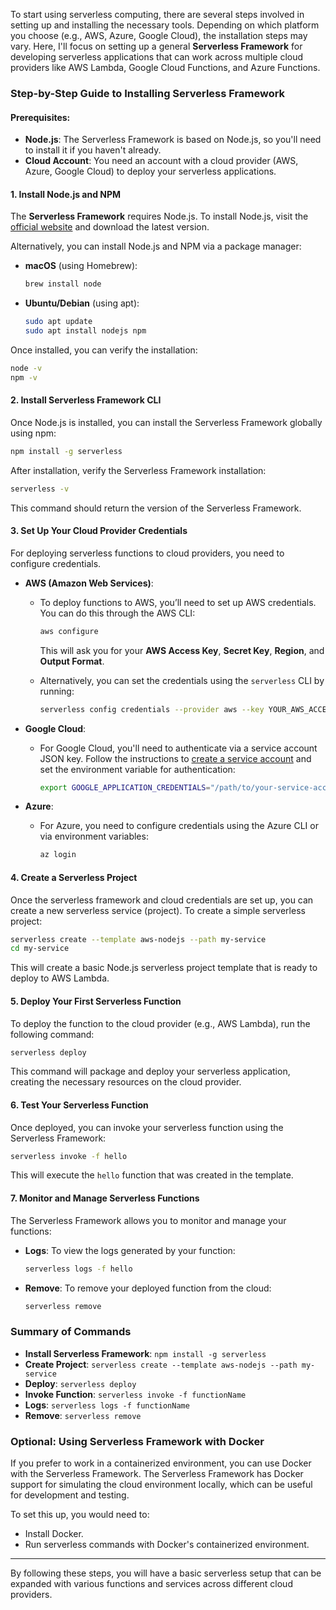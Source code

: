 To start using serverless computing, there are several steps involved in setting up and installing the necessary tools. Depending on which platform you choose (e.g., AWS, Azure, Google Cloud), the installation steps may vary. Here, I'll focus on setting up a general **Serverless Framework** for developing serverless applications that can work across multiple cloud providers like AWS Lambda, Google Cloud Functions, and Azure Functions.

### Step-by-Step Guide to Installing Serverless Framework

#### Prerequisites:
- **Node.js**: The Serverless Framework is based on Node.js, so you'll need to install it if you haven't already.
- **Cloud Account**: You need an account with a cloud provider (AWS, Azure, Google Cloud) to deploy your serverless applications.

#### 1. Install Node.js and NPM
The **Serverless Framework** requires Node.js. To install Node.js, visit the [official website](https://nodejs.org/) and download the latest version.

Alternatively, you can install Node.js and NPM via a package manager:

- **macOS** (using Homebrew):
  ```bash
  brew install node
  ```

- **Ubuntu/Debian** (using apt):
  ```bash
  sudo apt update
  sudo apt install nodejs npm
  ```

Once installed, you can verify the installation:

```bash
node -v
npm -v
```

#### 2. Install Serverless Framework CLI
Once Node.js is installed, you can install the Serverless Framework globally using npm:

```bash
npm install -g serverless
```

After installation, verify the Serverless Framework installation:

```bash
serverless -v
```

This command should return the version of the Serverless Framework.

#### 3. Set Up Your Cloud Provider Credentials
For deploying serverless functions to cloud providers, you need to configure credentials.

- **AWS (Amazon Web Services)**:
  - To deploy functions to AWS, you’ll need to set up AWS credentials. You can do this through the AWS CLI:
    ```bash
    aws configure
    ```
    This will ask you for your **AWS Access Key**, **Secret Key**, **Region**, and **Output Format**.

  - Alternatively, you can set the credentials using the `serverless` CLI by running:
    ```bash
    serverless config credentials --provider aws --key YOUR_AWS_ACCESS_KEY --secret YOUR_AWS_SECRET_KEY --profile YOUR_AWS_PROFILE
    ```

- **Google Cloud**:
  - For Google Cloud, you'll need to authenticate via a service account JSON key. Follow the instructions to [create a service account](https://cloud.google.com/docs/authentication/getting-started) and set the environment variable for authentication:
    ```bash
    export GOOGLE_APPLICATION_CREDENTIALS="/path/to/your-service-account-file.json"
    ```

- **Azure**:
  - For Azure, you need to configure credentials using the Azure CLI or via environment variables:
    ```bash
    az login
    ```

#### 4. Create a Serverless Project
Once the serverless framework and cloud credentials are set up, you can create a new serverless service (project). To create a simple serverless project:

```bash
serverless create --template aws-nodejs --path my-service
cd my-service
```

This will create a basic Node.js serverless project template that is ready to deploy to AWS Lambda.

#### 5. Deploy Your First Serverless Function
To deploy the function to the cloud provider (e.g., AWS Lambda), run the following command:

```bash
serverless deploy
```

This command will package and deploy your serverless application, creating the necessary resources on the cloud provider.

#### 6. Test Your Serverless Function
Once deployed, you can invoke your serverless function using the Serverless Framework:

```bash
serverless invoke -f hello
```

This will execute the `hello` function that was created in the template.

#### 7. Monitor and Manage Serverless Functions
The Serverless Framework allows you to monitor and manage your functions:

- **Logs**: To view the logs generated by your function:
  ```bash
  serverless logs -f hello
  ```

- **Remove**: To remove your deployed function from the cloud:
  ```bash
  serverless remove
  ```

### Summary of Commands
- **Install Serverless Framework**: `npm install -g serverless`
- **Create Project**: `serverless create --template aws-nodejs --path my-service`
- **Deploy**: `serverless deploy`
- **Invoke Function**: `serverless invoke -f functionName`
- **Logs**: `serverless logs -f functionName`
- **Remove**: `serverless remove`

### Optional: Using Serverless Framework with Docker
If you prefer to work in a containerized environment, you can use Docker with the Serverless Framework. The Serverless Framework has Docker support for simulating the cloud environment locally, which can be useful for development and testing.

To set this up, you would need to:
- Install Docker.
- Run serverless commands with Docker's containerized environment.

---

By following these steps, you will have a basic serverless setup that can be expanded with various functions and services across different cloud providers.
